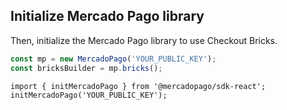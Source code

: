 ## Initialize Mercado Pago library

Then, initialize the Mercado Pago library to use Checkout Bricks.

```Javascript
const mp = new MercadoPago('YOUR_PUBLIC_KEY');
const bricksBuilder = mp.bricks();
```

```react-jsx
import { initMercadoPago } from '@mercadopago/sdk-react';
initMercadoPago('YOUR_PUBLIC_KEY');
```